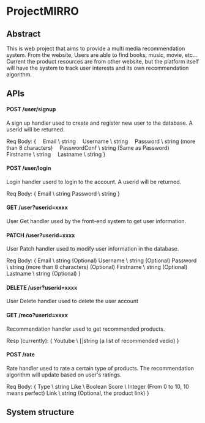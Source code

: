 # ProjectMIRRO

## Abstract

This is web project that aims to provide a multi media recommendation system.
From the website, Users are able to find books, music, movie, etc...
Current the product resources are from other website, but the platform itself will
have the system to track user interests and its own recommendation algorithm.

## APIs

  #### POST /user/signup
  A sign up handler used to create and register new user to the database. A userid will be returned.

  Req Body:
    {
     Email \ string
     Username \ string
     Password \ string (more than 8 characters)
     PasswordConf \ string (Same as Password)
     Firstname \ string
     Lastname \ string
    }

  #### POST /user/login
  Login handler userd to login to the account. A userid will be returned.

  Req Body:
  {
    Email \ string
    Password \ string
  }


  #### GET /user?userid=xxxx
  User Get handler used by the front-end system to get user information.


  #### PATCH /user?userid=xxxx
  User Patch handler used to modify user information in the database.

  Req Body:
  {
    Email \ string (Optional)
    Username \ string (Optional)
    Password \ string (more than 8 characters) (Optional)
    Firstname \ string (Optional)
    Lastname \ string (Optional)
  }


  #### DELETE /user?userid=xxxx
  User Delete handler used to delete the user account


  #### GET /reco?userid=xxxx
  Recommendation handler used to get recommended products.

  Resp (currently):
  {
    Youtube \ []string (a list of recommended vedio)
  }

  #### POST /rate
  Rate handler used to rate a certain type of products. The recommendation algorithm will update based on user's ratings.

  Req Body:
  {
    Type \ string
    Like \ Boolean
    Score \ Integer (From 0 to 10, 10 means perfect)
    Link \ string (Optional, the product link)
  }


## System structure

